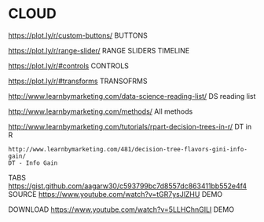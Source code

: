 # CLOUD

https://plot.ly/r/custom-buttons/
BUTTONS

https://plot.ly/r/range-slider/
RANGE SLIDERS TIMELINE

https://plot.ly/r/#controls
CONTROLS

https://plot.ly/r/#transforms
TRANSOFRMS

http://www.learnbymarketing.com/data-science-reading-list/
DS reading list
  
  http://www.learnbymarketing.com/methods/
  All methods
  
  
  http://www.learnbymarketing.com/tutorials/rpart-decision-trees-in-r/
  DT in R
  
    http://www.learnbymarketing.com/481/decision-tree-flavors-gini-info-gain/
    DT - Info Gain



TABS
https://gist.github.com/aagarw30/c593799bc7d8557dc863411bb552e4f4
SOURCE
https://www.youtube.com/watch?v=tGR7ysJlZHU
DEMO




DOWNLOAD
https://www.youtube.com/watch?v=5LLHChnGILI
DEMO
